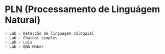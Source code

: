 # PLN (Processamento de Linguágem Natural)
	- Lab - Detecção de linguagem coloquial
	- Lab - Chatbot simples
	- Lab - Luis
	- Lab - QNA Maker